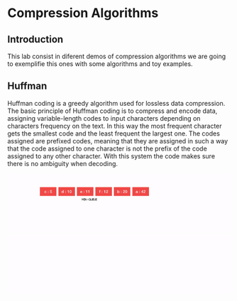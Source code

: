 # Compression Algorithms
## Introduction
This lab consist in diferent demos of compression algorithms we are going to exemplifie this ones with some algorithms and toy examples.
## Huffman
Huffman coding is a greedy algorithm used for lossless data compression. The basic principle of Huffman coding is to compress and encode data, assigning variable-length codes to input characters depending on characters frequency on the text. In this way the most frequent character gets the smallest code and the least frequent the largest one. 
The codes assigned are prefixed codes, meaning that they are assigned in such a way that the code assigned to one character is not the prefix of the code assigned to any other character. With this system the code makes sure there is no ambiguity when decoding.

![](media/huffman.gif)